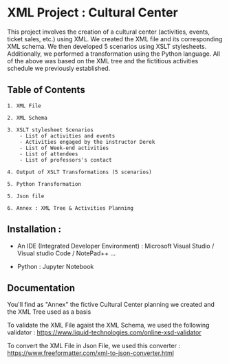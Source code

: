 # XML Project : Cultural Center

This project involves the creation of a cultural center (activities, events, ticket sales, etc.) using XML.
We created the XML file and its corresponding XML schema. We then developed 5 scenarios using XSLT stylesheets.
Additionally, we performed a transformation using the Python language.
All of the above was based on the XML tree and the fictitious activities schedule we previously established.

## Table of Contents

    1. XML File 

    2. XML Schema 

    3. XSLT stylesheet Scenarios
        - List of activities and events 
        - Activities engaged by the instructor Derek
        - List of Week-end activities
        - List of attendees
        - List of professors's contact

    4. Output of XSLT Transformations (5 scenarios)

    5. Python Transformation

    5. Json file 

    6. Annex : XML Tree & Activities Planning


## Installation : 

- An IDE (Integrated Developer Environment) : 
  Microsoft Visual Studio / Visual studio Code / NotePad++ ...

- Python : Jupyter Notebook


## Documentation

You'll find as "Annex" the fictive Cultural Center planning we created and the XML Tree used as a basis

To validate the XML File agaist the XML Schema, we used the following validator : 
https://www.liquid-technologies.com/online-xsd-validator

To convert the XML File in Json File, we used this converter : 
https://www.freeformatter.com/xml-to-json-converter.html
